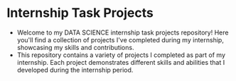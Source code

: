 # Internship Task Projects
- Welcome to my DATA SCIENCE internship task projects repository! Here you'll find a collection of projects I've completed during my internship, showcasing my skills and contributions.
- This repository contains a variety of projects I completed as part of my internship. Each project demonstrates different skills and abilities that I developed during the internship period.
